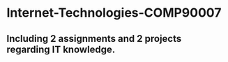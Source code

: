 # Internet-Technologies-COMP90007
## Including 2 assignments and 2 projects regarding IT knowledge.
